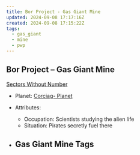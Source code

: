 ```yaml
---
title: Bor Project - Gas Giant Mine
updated: 2024-09-08 17:17:16Z
created: 2024-09-08 17:15:22Z
tags:
  - gas_giant
  - mine
  - pwp
---
```


## Bor Project &ndash; Gas Giant Mine

[Sectors Without Number](https://sectorswithoutnumber.com/sector/bfDcBzTtgpeyLUfwzjio/gasGiantMine/eCFlm2t1diDUjuNt7VIT)

- Planet: [Corciag- Planet](../../../Gaming/StarsWithoutNumber/PiratesWithoutPlunder/Corciag-%20Planet.md)

- Attributes:
   -   Occupation: Scientists studying the alien life
   -   Situation: Pirates secretly fuel there

- Gas Giant Mine Tags
	-  
